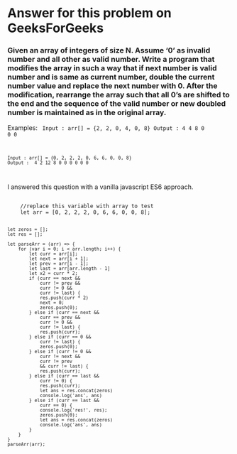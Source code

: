 <h1>Answer for this problem on <a src="https://practice.geeksforgeeks.org/problems/ease-the-array/0#ExpectOP">GeeksForGeeks</a></h1>

<h3>Given an array of integers of size N. Assume ‘0’ as invalid number and all other as valid number. Write a program that modifies the array in such a way that if next number is  valid number and is same as current number, double the current number value and replace the next number with 0. After the modification, rearrange the array such that all 0’s are shifted to the end and the sequence of the valid number or new doubled number is maintained as in the original array.</h3>

Examples:
<code>
    Input : arr[] = {2, 2, 0, 4, 0, 8}
    Output : 4 4 8 0 0 0
    
    Input : arr[] = {0, 2, 2, 2, 0, 6, 6, 0, 0, 8}
    Output :  4 2 12 8 0 0 0 0 0 0
</code>

I answered this question with a vanilla javascript ES6 approach.

<code>
    //replace this variable with array to test
    let arr = [0, 2, 2, 2, 0, 6, 6, 0, 0, 8];
    
    let zeros = [];
    let res = [];
    
    let parseArr = (arr) => {
        for (var i = 0; i < arr.length; i++) {
            let curr = arr[i];
            let next = arr[i + 1];
            let prev = arr[i - 1];
            let last = arr[arr.length - 1]
            let x2 = curr * 2;
            if (curr == next &&
                curr != prev &&
                curr != 0 &&
                curr != last) {
                res.push(curr * 2)
                next = 0;
                zeros.push(0);
            } else if (curr == next &&
                curr == prev &&
                curr != 0 &&
                curr != last) {
                res.push(curr);
            } else if (curr == 0 &&
                curr != last) {
                zeros.push(0);
            } else if (curr != 0 &&
                curr != next &&
                curr != prev
                && curr != last) {
                res.push(curr);
            } else if (curr == last &&
                curr != 0) {
                res.push(curr);
                let ans = res.concat(zeros)
                console.log('ans', ans)
            } else if (curr == last &&
                curr == 0) {
                console.log('res!', res);
                zeros.push(0);
                let ans = res.concat(zeros)
                console.log('ans', ans)
            }
        }
    }    
    parseArr(arr);
</code>
